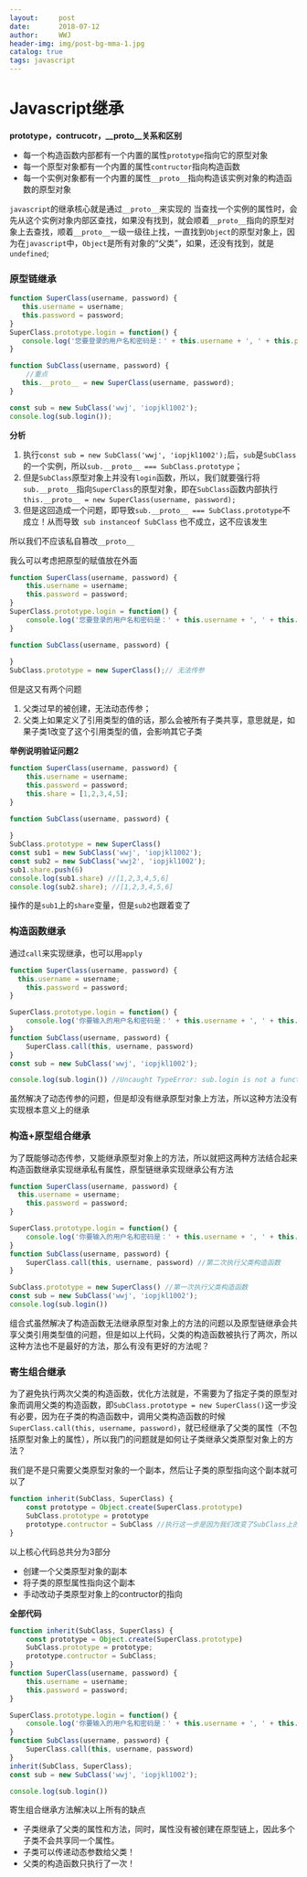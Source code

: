```yaml
---
layout:     post
date:       2018-07-12
author:     WWJ
header-img: img/post-bg-mma-1.jpg
catalog: true
tags: javascript
---
```


# Javascript继承
**prototype，contrucotr，__proto__关系和区别**
* 每一个构造函数内部都有一个内置的属性`prototype`指向它的原型对象
* 每一个原型对象都有一个内置的属性`contructor`指向构造函数
* 每一个实例对象都有一个内置的属性`__proto__`指向构造该实例对象的构造函数的原型对象

`javascript`的继承核心就是通过`__proto__`来实现的
当查找一个实例的属性时，会先从这个实例对象内部区查找，如果没有找到，就会顺着`__proto__`指向的原型对象上去查找，顺着`__proto__`一级一级往上找，一直找到`Object`的原型对象上，因为在`javascript`中，`Object`是所有对象的“父类”，如果，还没有找到，就是`undefined`;

### 原型链继承
```javascript
function SuperClass(username, password) {
   this.username = username;
   this.password = password;
}
SuperClass.prototype.login = function() {
   console.log('您要登录的用户名和密码是：' + this.username + ', ' + this.password);
}

function SubClass(username, password) {
	//重点
   this.__proto__ = new SuperClass(username, password);
}

const sub = new SubClass('wwj', 'iopjkl1002');
console.log(sub.login());
```
**分析**
1. 执行`const sub = new SubClass('wwj', 'iopjkl1002');`后，`sub`是`SubClass`的一个实例，所以`sub.__proto__ === SubClass.prototype`；
2. 但是`SubClass`原型对象上并没有`login`函数，所以，我们就要强行将`sub.__proto__`指向`SuperClass`的原型对象，即在`SubClass`函数内部执行`this.__proto__ = new SuperClass(username, password);`
3. 但是这回造成一个问题，即导致` sub.__proto__ === SubClass.prototype `不成立！从而导致` sub instanceof SubClass` 也不成立，这不应该发生

所以我们不应该私自篡改`__proto__`

我么可以考虑把原型的赋值放在外面
```javascript
function SuperClass(username, password) {
    this.username = username;
    this.password = password;
}
SuperClass.prototype.login = function() {
    console.log('您要登录的用户名和密码是：' + this.username + ', ' + this.password);
}

function SubClass(username, password) {
    
}
SubClass.prototype = new SuperClass();// 无法传参
```
但是这又有两个问题
1. 父类过早的被创建，无法动态传参；
2. 父类上如果定义了引用类型的值的话，那么会被所有子类共享，意思就是，如果子类1改变了这个引用类型的值，会影响其它子类

**举例说明验证问题2**
```javascript
function SuperClass(username, password) {
    this.username = username;
    this.password = password;
    this.share = [1,2,3,4,5];
}

function SubClass(username, password) {
    
}
SubClass.prototype = new SuperClass()
const sub1 = new SubClass('wwj', 'iopjkl1002');
const sub2 = new SubClass('wwj2', 'iopjkl1002');
sub1.share.push(6)
console.log(sub1.share) //[1,2,3,4,5,6]
console.log(sub2.share); //[1,2,3,4,5,6]
```
操作的是`sub1`上的`share`变量，但是`sub2`也跟着变了
### 构造函数继承
通过`call`来实现继承，也可以用`apply`
```javascript
function SuperClass(username, password) {
  this.username = username;
    this.password = password;
}

SuperClass.prototype.login = function() {
    console.log('你要输入的用户名和密码是：' + this.username + ', ' + this.password);
}
function SubClass(username, password) {
    SuperClass.call(this, username, password)
}
const sub = new SubClass('wwj', 'iopjkl1002');

console.log(sub.login()) //Uncaught TypeError: sub.login is not a functionat <anonymous>:14:25
```
虽然解决了动态传参的问题，但是却没有继承原型对象上方法，所以这种方法没有实现根本意义上的继承
### 构造+原型组合继承
为了既能够动态传参，又能继承原型对象上的方法，所以就把这两种方法结合起来
构造函数继承实现继承私有属性，原型链继承实现继承公有方法

```javascript
function SuperClass(username, password) {
  this.username = username;
    this.password = password;
}

SuperClass.prototype.login = function() {
    console.log('你要输入的用户名和密码是：' + this.username + ', ' + this.password);
}
function SubClass(username, password) {
    SuperClass.call(this, username, password) //第二次执行父类构造函数
}

SubClass.prototype = new SuperClass() //第一次执行父类构造函数
const sub = new SubClass('wwj', 'iopjkl1002');
console.log(sub.login())
```
组合式虽然解决了构造函数无法继承原型对象上的方法的问题以及原型链继承会共享父类引用类型值的问题，但是如以上代码，父类的构造函数被执行了两次，所以这种方法也不是最好的方法，那么有没有更好的方法呢？
### 寄生组合继承
为了避免执行两次父类的构造函数，优化方法就是，不需要为了指定子类的原型对象而调用父类的构造函数，即`SubClass.prototype = new SuperClass()`这一步没有必要，因为在子类的构造函数中，调用父类构造函数的时候`SuperClass.call(this, username, password)`，就已经继承了父类的属性（不包括原型对象上的属性），所以我门的问题就是如何让子类继承父类原型对象上的方法？

我们是不是只需要父类原型对象的一个副本，然后让子类的原型指向这个副本就可以了
```javascript
function inherit(SubClass, SuperClass) {
	const prototype = Object.create(SuperClass.prototype)
	SubClass.prototype = prototype
	prototype.contructor = SubClass //执行这一步是因为我们改变了SubClass上的prototype性的指向，因为SubClass.prototype默认是指向Child的原型对象的，而SubClass的原型对象的contructor也是默认指向SubClass，现在改变了指向，即现在子类的原型指向了SuperClass了，但是现在子类的原型对象上的contructor却不是指向SubClass,而是SuperClass,所以要手动改过来，已保证原型链不会紊乱
}
```
以上核心代码总共分为3部分
* 创建一个父类原型对象的副本
* 将子类的原型属性指向这个副本
* 手动改动子类原型对象上的contructor的指向

**全部代码**
```javascript
function inherit(SubClass, SuperClass) {
    const prototype = Object.create(SuperClass.prototype)
    SubClass.prototype = prototype;
    prototype.contructor = SubClass;
}
function SuperClass(username, password) {
    this.username = username;
    this.password = password;
}

SuperClass.prototype.login = function() {
    console.log('你要输入的用户名和密码是：' + this.username + ', ' + this.password);
}
function SubClass(username, password) {
    SuperClass.call(this, username, password)
}
inherit(SubClass, SuperClass);
const sub = new SubClass('wwj', 'iopjkl1002');

console.log(sub.login())
```
寄生组合继承方法解决以上所有的缺点

* 子类继承了父类的属性和方法，同时，属性没有被创建在原型链上，因此多个子类不会共享同一个属性。
* 子类可以传递动态参数给父类！
* 父类的构造函数只执行了一次！
